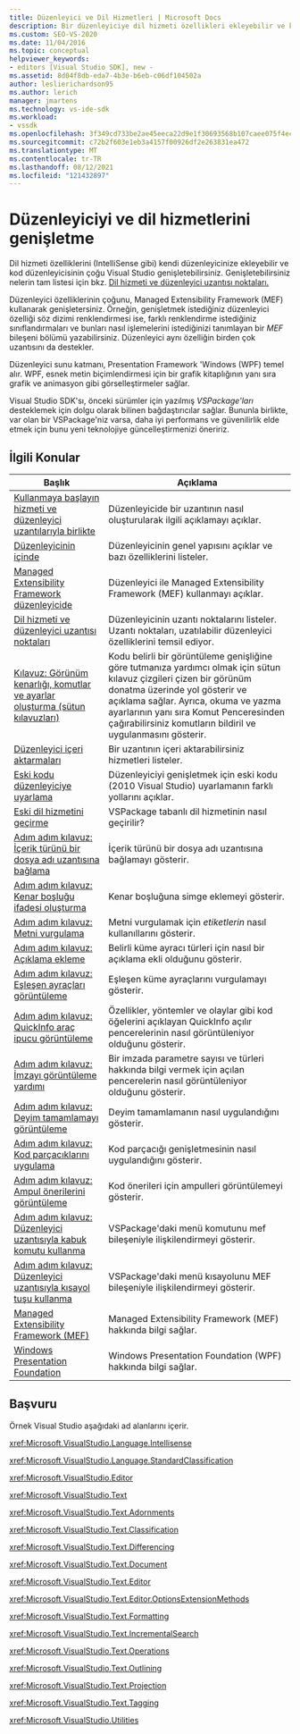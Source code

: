 ```yaml
---
title: Düzenleyici ve Dil Hizmetleri | Microsoft Docs
description: Bir düzenleyiciye dil hizmeti özellikleri ekleyebilir ve kod düzenleyicisinin Visual Studio genişletebilirsiniz. Aşağıdakiler hakkında bilgi Managed Extensibility Framework.
ms.custom: SEO-VS-2020
ms.date: 11/04/2016
ms.topic: conceptual
helpviewer_keywords:
- editors [Visual Studio SDK], new -
ms.assetid: 8d04f8db-eda7-4b3e-b6eb-c06df104502a
author: leslierichardson95
ms.author: lerich
manager: jmartens
ms.technology: vs-ide-sdk
ms.workload:
- vssdk
ms.openlocfilehash: 3f349cd733be2ae45eeca22d9e1f30693568b107caee075f4ecadf6ad22950ae
ms.sourcegitcommit: c72b2f603e1eb3a4157f00926df2e263831ea472
ms.translationtype: MT
ms.contentlocale: tr-TR
ms.lasthandoff: 08/12/2021
ms.locfileid: "121432897"
---
```

# <a name="extend-the-editor-and-language-services"></a>Düzenleyiciyi ve dil hizmetlerini genişletme
Dil hizmeti özelliklerini (IntelliSense gibi) kendi düzenleyicinize ekleyebilir ve kod düzenleyicisinin çoğu Visual Studio genişletebilirsiniz.  Genişletebilirsiniz nelerin tam listesi için bkz. [Dil hizmeti ve düzenleyici uzantısı noktaları.](../extensibility/language-service-and-editor-extension-points.md)

 Düzenleyici özelliklerinin çoğunu, Managed Extensibility Framework (MEF) kullanarak genişletersiniz. Örneğin, genişletmek istediğiniz düzenleyici özelliği söz dizimi renklendirmesi ise, farklı renklendirme istediğiniz sınıflandırmaları ve bunları nasıl işlemelerini istediğinizi tanımlayan bir *MEF* bileşeni bölümü yazabilirsiniz. Düzenleyici aynı özelliğin birden çok uzantısını da destekler.

 Düzenleyici sunu katmanı, Presentation Framework 'Windows (WPF) temel alır. WPF, esnek metin biçimlendirmesi için bir grafik kitaplığının yanı sıra grafik ve animasyon gibi görselleştirmeler sağlar.

 Visual Studio SDK'sı, önceki sürümler için yazılmış *VSPackage'ları* desteklemek için dolgu olarak bilinen bağdaştırıcılar sağlar. Bununla birlikte, var olan bir VSPackage'niz varsa, daha iyi performans ve güvenilirlik elde etmek için bunu yeni teknolojiye güncelleştirmenizi öneririz.

## <a name="related-topics"></a>İlgili Konular

|Başlık|Açıklama|
|-----------|-----------------|
|[Kullanmaya başlayın hizmeti ve düzenleyici uzantılarıyla birlikte](../extensibility/getting-started-with-language-service-and-editor-extensions.md)|Düzenleyicide bir uzantının nasıl oluşturularak ilgili açıklamayı açıklar.|
|[Düzenleyicinin içinde](../extensibility/inside-the-editor.md)|Düzenleyicinin genel yapısını açıklar ve bazı özelliklerini listeler.|
|[Managed Extensibility Framework düzenleyicide](../extensibility/managed-extensibility-framework-in-the-editor.md)|Düzenleyici ile Managed Extensibility Framework (MEF) kullanmayı açıklar.|
|[Dil hizmeti ve düzenleyici uzantısı noktaları](../extensibility/language-service-and-editor-extension-points.md)|Düzenleyicinin uzantı noktalarını listeler. Uzantı noktaları, uzatılabilir düzenleyici özelliklerini temsil ediyor.|
|[Kılavuz: Görünüm kenarlığı, komutlar ve ayarlar oluşturma (sütun kılavuzları)](../extensibility/walkthrough-creating-a-view-adornment-commands-and-settings-column-guides.md)|Kodu belirli bir görüntüleme genişliğine göre tutmanıza yardımcı olmak için sütun kılavuz çizgileri çizen bir görünüm donatma üzerinde yol gösterir ve açıklama sağlar.  Ayrıca, okuma ve yazma ayarlarının yanı sıra Komut Penceresinden çağırabilirsiniz komutların bildiril ve uygulanmasını gösterir.|
|[Düzenleyici içeri aktarmaları](../extensibility/editor-imports.md)|Bir uzantının içeri aktarabilirsiniz hizmetleri listeler.|
|[Eski kodu düzenleyiciye uyarlama](/previous-versions/visualstudio/visual-studio-2015/extensibility/adapting-legacy-code-to-the-editor?preserve-view=true&view=vs-2015)|Düzenleyiciyi genişletmek için eski kodu (2010 Visual Studio) uyarlamanın farklı yollarını açıklar.|
|[Eski dil hizmetini geçirme](../extensibility/internals/migrating-a-legacy-language-service.md)|VSPackage tabanlı dil hizmetinin nasıl geçirilir?|
|[Adım adım kılavuz: İçerik türünü bir dosya adı uzantısına bağlama](../extensibility/walkthrough-linking-a-content-type-to-a-file-name-extension.md)|İçerik türünü bir dosya adı uzantısına bağlamayı gösterir.|
|[Adım adım kılavuz: Kenar boşluğu ifadesi oluşturma](../extensibility/walkthrough-creating-a-margin-glyph.md)|Kenar boşluğuna simge eklemeyi gösterir.|
|[Adım adım kılavuz: Metni vurgulama](../extensibility/walkthrough-highlighting-text.md)|Metni vurgulamak için *etiketlerin* nasıl kullanıllarını gösterir.|
|[Adım adım kılavuz: Açıklama ekleme](../extensibility/walkthrough-outlining.md)|Belirli küme ayracı türleri için nasıl bir açıklama ekli olduğunu gösterir.|
|[Adım adım kılavuz: Eşleşen ayraçları görüntüleme](../extensibility/walkthrough-displaying-matching-braces.md)|Eşleşen küme ayraçlarını vurgulamayı gösterir.|
|[Adım adım kılavuz: QuickInfo araç ipucu görüntüleme](../extensibility/walkthrough-displaying-quickinfo-tooltips.md)|Özellikler, yöntemler ve olaylar gibi kod öğelerini açıklayan QuickInfo açılır pencerelerinin nasıl görüntüleniyor olduğunu gösterir.|
|[Adım adım kılavuz: İmzayı görüntüleme yardımı](../extensibility/walkthrough-displaying-signature-help.md)|Bir imzada parametre sayısı ve türleri hakkında bilgi vermek için açılan pencerelerin nasıl görüntüleniyor olduğunu gösterir.|
|[Adım adım kılavuz: Deyim tamamlamayı görüntüleme](../extensibility/walkthrough-displaying-statement-completion.md)|Deyim tamamlamanın nasıl uygulandığını gösterir.|
|[Adım adım kılavuz: Kod parçacıklarını uygulama](../extensibility/walkthrough-implementing-code-snippets.md)|Kod parçacığı genişletmesinin nasıl uygulandığını gösterir.|
|[Adım adım kılavuz: Ampul önerilerini görüntüleme](../extensibility/walkthrough-displaying-light-bulb-suggestions.md)|Kod önerileri için ampulleri görüntülemeyi gösterir.|
|[Adım adım kılavuz: Düzenleyici uzantısıyla kabuk komutu kullanma](../extensibility/walkthrough-using-a-shell-command-with-an-editor-extension.md)|VSPackage'daki menü komutunu mef bileşeniyle ilişkilendirmeyi gösterir.|
|[Adım adım kılavuz: Düzenleyici uzantısıyla kısayol tuşu kullanma](../extensibility/walkthrough-using-a-shortcut-key-with-an-editor-extension.md)|VSPackage'daki menü kısayolunu MEF bileşeniyle ilişkilendirmeyi gösterir.|
|[Managed Extensibility Framework (MEF)](/dotnet/framework/mef/index)|Managed Extensibility Framework (MEF) hakkında bilgi sağlar.|
|[Windows Presentation Foundation](/dotnet/framework/wpf/index)|Windows Presentation Foundation (WPF) hakkında bilgi sağlar.|

## <a name="reference"></a>Başvuru
 Örnek Visual Studio aşağıdaki ad alanlarını içerir.

 <xref:Microsoft.VisualStudio.Language.Intellisense>

 <xref:Microsoft.VisualStudio.Language.StandardClassification>

 <xref:Microsoft.VisualStudio.Editor>

 <xref:Microsoft.VisualStudio.Text>

 <xref:Microsoft.VisualStudio.Text.Adornments>

 <xref:Microsoft.VisualStudio.Text.Classification>

 <xref:Microsoft.VisualStudio.Text.Differencing>

 <xref:Microsoft.VisualStudio.Text.Document>

 <xref:Microsoft.VisualStudio.Text.Editor>

 <xref:Microsoft.VisualStudio.Text.Editor.OptionsExtensionMethods>

 <xref:Microsoft.VisualStudio.Text.Formatting>

 <xref:Microsoft.VisualStudio.Text.IncrementalSearch>

 <xref:Microsoft.VisualStudio.Text.Operations>

 <xref:Microsoft.VisualStudio.Text.Outlining>

 <xref:Microsoft.VisualStudio.Text.Projection>

 <xref:Microsoft.VisualStudio.Text.Tagging>

 <xref:Microsoft.VisualStudio.Utilities>